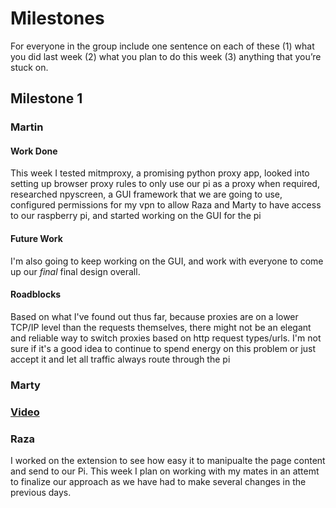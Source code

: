 # Milestones
For everyone in the group include one sentence on each of these (1) what you did last week (2) what you plan to do this week (3) anything that you’re stuck on. 

## Milestone 1

### Martin
#### Work Done
This week I tested mitmproxy, a promising python proxy app, looked into setting up browser proxy rules to only use our pi as a proxy when required, researched npyscreen, a GUI framework that we are going to use, configured permissions for my vpn to allow Raza and Marty to have access to our raspberry pi, and started working on the GUI for the pi
#### Future Work
I'm also going to keep working on the GUI, and work with everyone to come up our *final* final design overall. 
#### Roadblocks
Based on what I've found out thus far, because proxies are on a lower TCP/IP level than the requests themselves, there might not be an elegant and reliable way to switch proxies based on http request types/urls. I'm not sure if it's a good idea to continue to spend energy on this problem or just accept it and let all traffic always route through the pi

### Marty
### [Video](https://youtu.be/HAPT6BZmq78)

### Raza
I worked on the extension to see how easy it to manipualte the page content and send to our Pi. This week I plan on working with my mates in an attemt to finalize our approach as we have had to make several changes in the previous days. 
